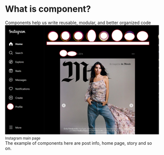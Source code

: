 # What is component?
Components help us write reusable, modular, and better organized code
<img src="https://raw.githubusercontent.com/Terry-LT/React-learning-notes-2023-2024/master/notes/whatIsComponents/img1.png">
<small>Instagram main page</small><br>
The example of components here are post info, home page, story and so on.